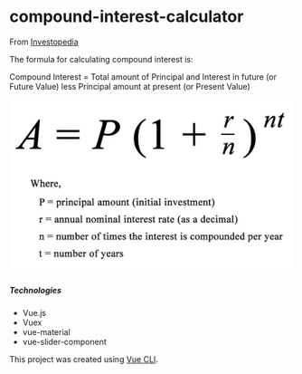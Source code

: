 # compound-interest-calculator

From [Investopedia](https://www.investopedia.com/terms/c/compoundinterest.asp)

The formula for calculating compound interest is:

Compound Interest = Total amount of Principal and Interest in future (or Future Value) less Principal amount at present (or Present Value)

![Compound Interest Formula](./public/compound_interest_formula.png?raw=true) 


##### Technologies

* Vue.js
* Vuex
* vue-material
* vue-slider-component

This project was created using [Vue CLI](https://github.com/vuejs/vue-cli). 
